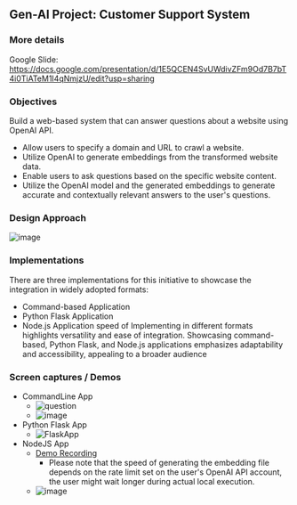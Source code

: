 ## Gen-AI Project: Customer Support System

### More details
Google Slide: https://docs.google.com/presentation/d/1E5QCEN4SvUWdivZFm9Od7B7bT4i0TiATeM1I4qNmjzU/edit?usp=sharing

### Objectives
Build a web-based system that can answer questions about a website using OpenAI API.
 - Allow users to specify a domain and URL to crawl a website.
 - Utilize OpenAI to generate embeddings from the transformed website data.
 - Enable users to ask questions based on the specific website content.
 - Utilize the OpenAI model and the generated embeddings to generate accurate and contextually relevant answers to the user's questions.

### Design Approach
![image](https://github.com/elly-zhu/Generative-AI-Driven-App-Development/assets/146394687/07592b96-bbb2-4e67-8c38-d01fe165d464)


### Implementations
There are three implementations for this initiative to showcase the integration in widely adopted formats:
 - Command-based Application
 - Python Flask Application
 - Node.js Application
speed of 
Implementing in different formats highlights versatility and ease of integration. Showcasing command-based, Python Flask, and Node.js applications emphasizes adaptability and accessibility, appealing to a broader audience


### Screen captures / Demos
 - CommandLine App
   - ![question](https://github.com/elly-zhu/GenAI-Project-CustomerSupportSystem/assets/22209839/6c6192af-5802-4622-843c-d6c77d080c1b)
   - ![image](https://github.com/elly-zhu/GenAI-Project-CustomerSupportSystem/assets/22209839/b7867039-0913-4a5c-a252-66fdd680a804)
 - Python Flask App
   - ![FlaskApp](https://github.com/elly-zhu/GenAI-Project-CustomerSupportSystem/assets/22209839/1db8ed55-eac4-4101-b4cc-ac8eb142d7bc)
 - NodeJS App
   - [Demo Recording](https://github.com/elly-zhu/GenAI-Project-CustomerSupportSystem/assets/22209839/76258f66-ecde-4b5e-a7f6-845ecb96f0cf)
     - Please note that the speed of generating the embedding file depends on the rate limit set on the user's OpenAI API account, the user might wait longer during actual local execution.
   - ![image](https://github.com/elly-zhu/GenAI-Project-CustomerSupportSystem/assets/22209839/192a0c12-f3cf-4a86-999c-e6b281695900)



